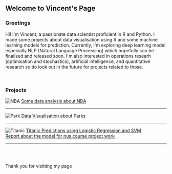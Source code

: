 ## Welcome to Vincent's Page

### Greetings
Hi!
I'm Vincent, a passionate data scientist proficient in R and Python. I made some projects about data visualisation using R and some machine learning models for prediction. Currently, I'm exploring deep learning model especially NLP (Natural Language Processing) which hopefully can be finalised and released soon. I'm also interested in operations researh (optimisation and stochastics), artificial intelligence, and quantitative research so do look out in the future for projects related to those.

<br>

### Projects
![NBA](https://images.unsplash.com/photo-1504450758481-7338eba7524a?ixid=MXwxMjA3fDB8MHxzZWFyY2h8Mnx8bmJhfGVufDB8fDB8&ixlib=rb-1.2.1&auto=format&fit=crop&w=500&q=60)
[Some data analysis about NBA](https://github.com/vincentaurellio/vincentaurellio.github.io/blob/b8fffc6f0488dbdef9a98202535b97647d63a090/Assignment%201.ipynb)


<hr>

![Park](https://images.unsplash.com/photo-1585938389612-a552a28d6914?ixlib=rb-4.0.3&ixid=MnwxMjA3fDB8MHxwaG90by1wYWdlfHx8fGVufDB8fHx8&auto=format&fit=crop&w=860&q=80)
[Data Visualisation about Parks](https://vincentaurellio.github.io/assignment03.html)

<hr>

![Titanic](https://images.unsplash.com/photo-1621943255103-1b1e3b9e2184?ixlib=rb-4.0.3&ixid=M3wxMjA3fDB8MHxzZWFyY2h8MTB8fHRpdGFuaWN8ZW58MHx8MHx8fDA%3D&auto=format&fit=crop&w=600&q=60)
[Titanic Predictions using Logistic Regression and SVM](https://github.com/vincentaurellio/vincentaurellio.github.io/blob/main/Titanic/disaster_svm_logreg_classification.ipynb)
<br>
[Report about the model for nus course project work](https://vincentaurellio.github.io/Titanic/Disaster%20Survivability%20Report.pdf)

<hr>
<br>
<br>

Thank you for visitting my page
